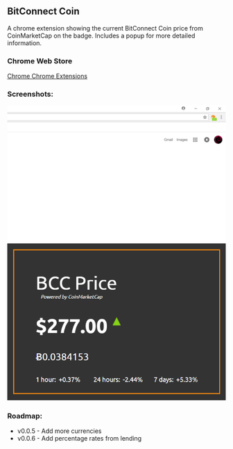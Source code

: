 ## BitConnect Coin
A chrome extension showing the current BitConnect Coin price from CoinMarketCap on the badge. Includes a popup for more detailed information.

### Chrome Web Store
[Chrome Chrome Extensions](https://chrome.google.com/webstore/detail/bcc-price-bitconnect-coin/oclnggnhbahdbgjoldcboibocfbligpi)

### Screenshots:

![Badge Screenshot](screenshots/screenshot-badge.png)
![Popup Screenshot](screenshots/screenshot-popup.png)

### Roadmap:
- v0.0.5 - Add more currencies
- v0.0.6 - Add percentage rates from lending

